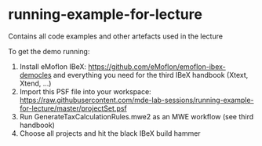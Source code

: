 # running-example-for-lecture
Contains all code examples and other artefacts used in the lecture

To get the demo running:
1. Install eMoflon IBeX: https://github.com/eMoflon/emoflon-ibex-democles and everything you need for the third IBeX handbook (Xtext, Xtend, ...)
2. Import this PSF file into your workspace:  https://raw.githubusercontent.com/mde-lab-sessions/running-example-for-lecture/master/projectSet.psf
3. Run GenerateTaxCalculationRules.mwe2 as an MWE workflow (see third handbook)
4. Choose all projects and hit the black IBeX build hammer
